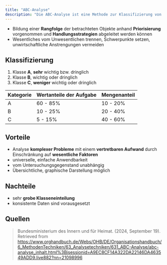 ```yaml
---
title: "ABC-Analyse"
description: "Die ABC-Analyse ist eine Methode zur Klassifizierung von Objekten in die Kategorien A (sehr wichtig), B (wichtig) und C (weniger wichtig) basierend auf ihrem Wertanteil. Sie ermöglicht es, wesentliche von unwesentlichen Faktoren zu trennen und Handlungsstrategien abzuleiten. Die Analyse ist universell anwendbar und hilft, komplexe Probleme mit vertretbarem Aufwand zu lösen."
---
```


- Bildung einer **Rangfolge** der betrachteten Objekte anhand **Priorisierung** vorgenommen und **Handlungsstrategien** abgeleitet werden können
- Wesentliches vom Unwesentlichen trennen, Schwerpunkte setzen, unwirtschaftliche Anstrengungen vermeiden

## Klassifizierung

1. Klasse **A**, **sehr** wichtig bzw. dringlich
2. Klasse **B**, wichtig oder dringlich
3. Klasse **C**, **weniger** wichtig oder dringlich


| Kategorie | Wertanteile der Aufgabe | Mengenanteil |
| --------- | ----------------------- | ------------ |
| A         | 60 - 85%                | 10 - 20%     |
| B         | 10 - 25%                | 20 - 40%     |
| C         | 5 - 15%                 | 40 - 60%     |

## Vorteile
- Analyse **komplexer Probleme** mit einem **vertretbaren Aufwand** durch Einschränkung auf **wesentliche Faktoren**
- universelle, einfache Anwendbarkeit
- vom Untersuchungsgegenstand unabhängig
- Übersichtliche, graphische Darstellung möglich

## Nachteile
- sehr **grobe Klasseneinteilung**
- konsistente Daten sind vorausgesetzt

## Quellen
> Bundesministerium des Innern und für Heimat. (2024, September 19). Retrieved from https://www.orghandbuch.de/Webs/OHB/DE/Organisationshandbuch/6_MethodenTechniken/63_Analysetechniken/631_ABC-Analyse/abc-analyse_inhalt.html%3Bjsessionid=A9EC8CF14A322DA22146DA463549ADD9.live882?nn=21098996